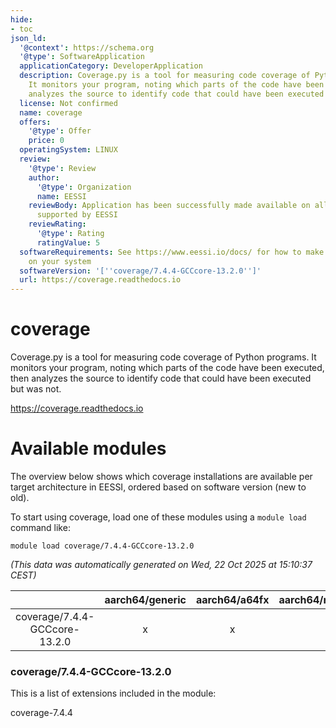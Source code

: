 ```yaml
---
hide:
- toc
json_ld:
  '@context': https://schema.org
  '@type': SoftwareApplication
  applicationCategory: DeveloperApplication
  description: Coverage.py is a tool for measuring code coverage of Python programs.
    It monitors your program, noting which parts of the code have been executed, then
    analyzes the source to identify code that could have been executed but was not.
  license: Not confirmed
  name: coverage
  offers:
    '@type': Offer
    price: 0
  operatingSystem: LINUX
  review:
    '@type': Review
    author:
      '@type': Organization
      name: EESSI
    reviewBody: Application has been successfully made available on all architectures
      supported by EESSI
    reviewRating:
      '@type': Rating
      ratingValue: 5
  softwareRequirements: See https://www.eessi.io/docs/ for how to make EESSI available
    on your system
  softwareVersion: '[''coverage/7.4.4-GCCcore-13.2.0'']'
  url: https://coverage.readthedocs.io
---
```


coverage
========


Coverage.py is a tool for measuring code coverage of Python programs. It monitors your program, noting which parts of the code have been executed, then analyzes the source to identify code that could have been executed but was not.

https://coverage.readthedocs.io
# Available modules


The overview below shows which coverage installations are available per target architecture in EESSI, ordered based on software version (new to old).

To start using coverage, load one of these modules using a `module load` command like:

```shell
module load coverage/7.4.4-GCCcore-13.2.0
```

*(This data was automatically generated on Wed, 22 Oct 2025 at 15:10:37 CEST)*

| |aarch64/generic|aarch64/a64fx|aarch64/neoverse_n1|aarch64/neoverse_v1|aarch64/nvidia/grace|x86_64/generic|x86_64/amd/zen2|x86_64/amd/zen3|x86_64/amd/zen4|x86_64/intel/cascadelake|x86_64/intel/haswell|x86_64/intel/icelake|x86_64/intel/sapphirerapids|x86_64/intel/skylake_avx512|
| :---: | :---: | :---: | :---: | :---: | :---: | :---: | :---: | :---: | :---: | :---: | :---: | :---: | :---: | :---: |
|coverage/7.4.4-GCCcore-13.2.0|x|x|x|x|x|x|x|x|x|x|x|x|x|x|


### coverage/7.4.4-GCCcore-13.2.0

This is a list of extensions included in the module:

coverage-7.4.4